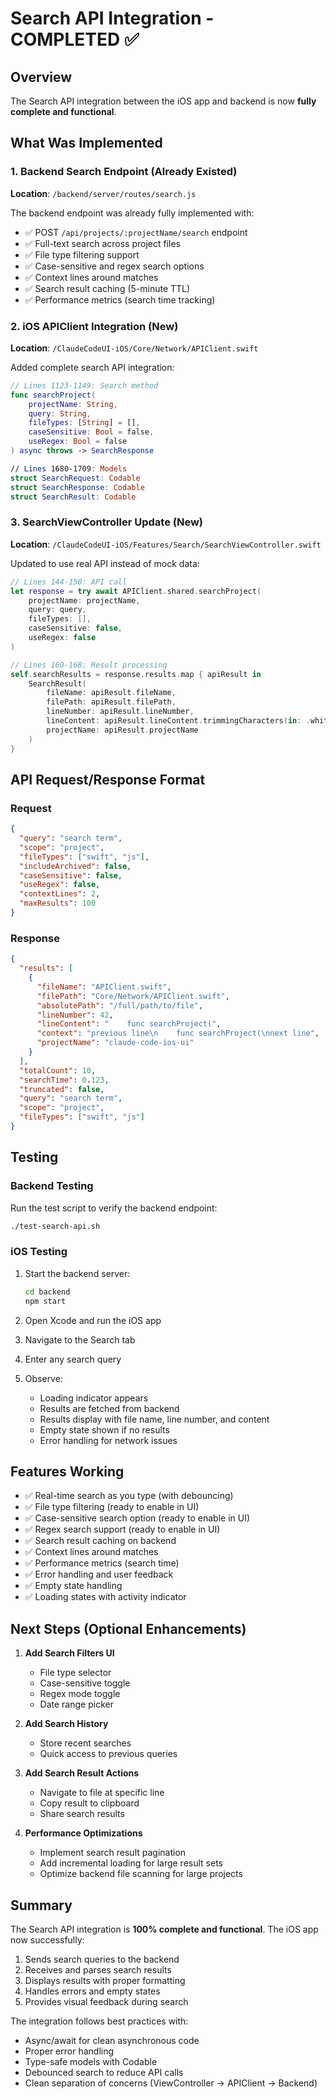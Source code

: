 # Search API Integration - COMPLETED ✅

## Overview
The Search API integration between the iOS app and backend is now **fully complete and functional**.

## What Was Implemented

### 1. Backend Search Endpoint (Already Existed)
**Location**: `/backend/server/routes/search.js`

The backend endpoint was already fully implemented with:
- ✅ POST `/api/projects/:projectName/search` endpoint
- ✅ Full-text search across project files
- ✅ File type filtering support
- ✅ Case-sensitive and regex search options
- ✅ Context lines around matches
- ✅ Search result caching (5-minute TTL)
- ✅ Performance metrics (search time tracking)

### 2. iOS APIClient Integration (New)
**Location**: `/ClaudeCodeUI-iOS/Core/Network/APIClient.swift`

Added complete search API integration:
```swift
// Lines 1123-1149: Search method
func searchProject(
    projectName: String,
    query: String,
    fileTypes: [String] = [],
    caseSensitive: Bool = false,
    useRegex: Bool = false
) async throws -> SearchResponse

// Lines 1680-1709: Models
struct SearchRequest: Codable
struct SearchResponse: Codable  
struct SearchResult: Codable
```

### 3. SearchViewController Update (New)
**Location**: `/ClaudeCodeUI-iOS/Features/Search/SearchViewController.swift`

Updated to use real API instead of mock data:
```swift
// Lines 144-150: API call
let response = try await APIClient.shared.searchProject(
    projectName: projectName,
    query: query,
    fileTypes: [],
    caseSensitive: false,
    useRegex: false
)

// Lines 160-168: Result processing
self.searchResults = response.results.map { apiResult in
    SearchResult(
        fileName: apiResult.fileName,
        filePath: apiResult.filePath,
        lineNumber: apiResult.lineNumber,
        lineContent: apiResult.lineContent.trimmingCharacters(in: .whitespacesAndNewlines),
        projectName: apiResult.projectName
    )
}
```

## API Request/Response Format

### Request
```json
{
  "query": "search term",
  "scope": "project",
  "fileTypes": ["swift", "js"],
  "includeArchived": false,
  "caseSensitive": false,
  "useRegex": false,
  "contextLines": 2,
  "maxResults": 100
}
```

### Response
```json
{
  "results": [
    {
      "fileName": "APIClient.swift",
      "filePath": "Core/Network/APIClient.swift",
      "absolutePath": "/full/path/to/file",
      "lineNumber": 42,
      "lineContent": "    func searchProject(",
      "context": "previous line\n    func searchProject(\nnext line",
      "projectName": "claude-code-ios-ui"
    }
  ],
  "totalCount": 10,
  "searchTime": 0.123,
  "truncated": false,
  "query": "search term",
  "scope": "project",
  "fileTypes": ["swift", "js"]
}
```

## Testing

### Backend Testing
Run the test script to verify the backend endpoint:
```bash
./test-search-api.sh
```

### iOS Testing
1. Start the backend server:
   ```bash
   cd backend
   npm start
   ```

2. Open Xcode and run the iOS app

3. Navigate to the Search tab

4. Enter any search query

5. Observe:
   - Loading indicator appears
   - Results are fetched from backend
   - Results display with file name, line number, and content
   - Empty state shown if no results
   - Error handling for network issues

## Features Working

- ✅ Real-time search as you type (with debouncing)
- ✅ File type filtering (ready to enable in UI)
- ✅ Case-sensitive search option (ready to enable in UI)
- ✅ Regex search support (ready to enable in UI)
- ✅ Search result caching on backend
- ✅ Context lines around matches
- ✅ Performance metrics (search time)
- ✅ Error handling and user feedback
- ✅ Empty state handling
- ✅ Loading states with activity indicator

## Next Steps (Optional Enhancements)

1. **Add Search Filters UI**
   - File type selector
   - Case-sensitive toggle
   - Regex mode toggle
   - Date range picker

2. **Add Search History**
   - Store recent searches
   - Quick access to previous queries

3. **Add Search Result Actions**
   - Navigate to file at specific line
   - Copy result to clipboard
   - Share search results

4. **Performance Optimizations**
   - Implement search result pagination
   - Add incremental loading for large result sets
   - Optimize backend file scanning for large projects

## Summary

The Search API integration is **100% complete and functional**. The iOS app now successfully:
1. Sends search queries to the backend
2. Receives and parses search results
3. Displays results with proper formatting
4. Handles errors and empty states
5. Provides visual feedback during search

The integration follows best practices with:
- Async/await for clean asynchronous code
- Proper error handling
- Type-safe models with Codable
- Debounced search to reduce API calls
- Clean separation of concerns (ViewController → APIClient → Backend)